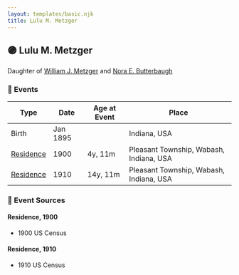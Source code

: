 ```yaml
---
layout: templates/basic.njk
title: Lulu M. Metzger
---
```

## 🟣 Lulu M. Metzger

Daughter of [William J. Metzger](/people/2/26066694) and [Nora E. Butterbaugh](/people/7/71546258)

### 📆 Events

Type | Date | Age at Event | Place
------ | ------ | ------ | ------
Birth | Jan 1895 |  | Indiana, USA
[Residence](#event-event-0) | 1900 | 4y, 11m | Pleasant Township, Wabash, Indiana, USA
[Residence](#event-event-1) | 1910 | 14y, 11m | Pleasant Township, Wabash, Indiana, USA

### 📰 Event Sources

#### <a id="event-event-0"></a> Residence, 1900
* 1900 US Census

#### <a id="event-event-1"></a> Residence, 1910
* 1910 US Census
